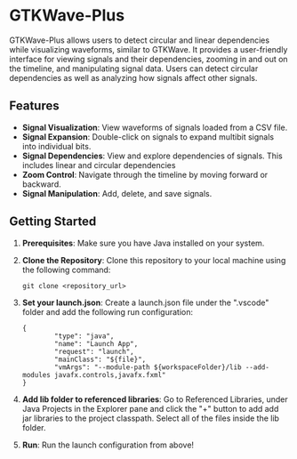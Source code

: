 # GTKWave-Plus

GTKWave-Plus allows users to detect circular and linear dependencies while visualizing waveforms, similar to GTKWave. It provides a user-friendly interface for viewing signals and their dependencies, zooming in and out on the timeline, and manipulating signal data. Users can detect circular dependencies as well as analyzing how signals affect other signals.

## Features
- **Signal Visualization**: View waveforms of signals loaded from a CSV file.
- **Signal Expansion**: Double-click on signals to expand multibit signals into individual bits.
- **Signal Dependencies**: View and explore dependencies of signals. This includes linear and circular dependencies
- **Zoom Control**: Navigate through the timeline by moving forward or backward.
- **Signal Manipulation**: Add, delete, and save signals.

## Getting Started

1. **Prerequisites**: Make sure you have Java installed on your system.
   
2. **Clone the Repository**: Clone this repository to your local machine using the following command:
    ```
    git clone <repository_url>
    ```

3. **Set your launch.json**: Create a launch.json file under the ".vscode" folder and add the following run configuration:
    ```
    {
            "type": "java",
            "name": "Launch App",
            "request": "launch",
            "mainClass": "${file}",
            "vmArgs": "--module-path ${workspaceFolder}/lib --add-modules javafx.controls,javafx.fxml"
    }   
    ```

4. **Add lib folder to referenced libraries**: Go to Referenced Libraries, under Java Projects in the Explorer pane and click the "+" button to add add jar libraries to the project classpath. Select all of the files inside the lib folder.

5. **Run**: Run the launch configuration from above!
